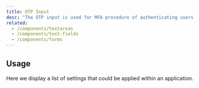 ```yaml
---
title: OTP Input
desc: "The OTP input is used for MFA procedure of authenticating users by a one-time password."
related:
  - /components/textareas
  - /components/text-fields
  - /components/forms
---
```


## Usage

Here we display a list of settings that could be applied within an application.

<otp-input-usage></otp-input-usage>
